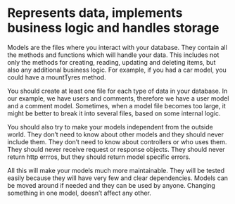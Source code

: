 # Represents data, implements business logic and handles storage

Models are the files where you interact with your database. They contain all the methods and functions which will handle your data. This includes not only the methods for creating, reading, updating and deleting items, but also any additional business logic. For example, if you had a car model, you could have a mountTyres method.

You should create at least one file for each type of data in your database. In our example, we have users and comments, therefore we have a user model and a comment model. Sometimes, when a model file becomes too large, it might be better to break it into several files, based on some internal logic.

You should also try to make your models independent from the outside world. They don’t need to know about other models and they should never include them. They don’t need to know about controllers or who uses them. They should never receive request or response objects. They should never return http errros, but they should return model specific errors.

All this will make your models much more maintainable. They will be tested easily because they will have very few and clear dependencies. Models can be moved around if needed and they can be used by anyone. Changing something in one model, doesn’t affect any other.